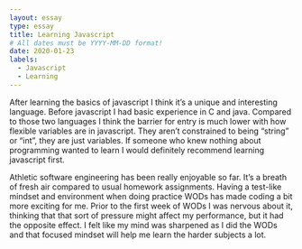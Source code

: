 ```yaml
---
layout: essay
type: essay
title: Learning Javascript
# All dates must be YYYY-MM-DD format!
date: 2020-01-23
labels:
  - Javascript
  - Learning
---
```


After learning the basics of javascript I think it’s a unique and interesting language. Before javascript I had basic experience in C and java. Compared to those two languages I think the barrier for entry is much lower with how flexible variables are in javascript. They aren’t constrained to being “string” or “int”, they are just variables. If someone who knew nothing about programming wanted to learn I would definitely recommend learning javascript first. 

Athletic software engineering has been really enjoyable so far. It’s a breath of fresh air compared to usual homework assignments. Having a test-like mindset and environment when doing practice WODs has made coding a bit more exciting for me. Prior to the first week of WODs I was nervous about it, thinking that that sort of pressure might affect my performance, but it had the opposite effect. I felt like my mind was sharpened as I did the WODs and that focused mindset will help me learn the harder subjects a lot.
